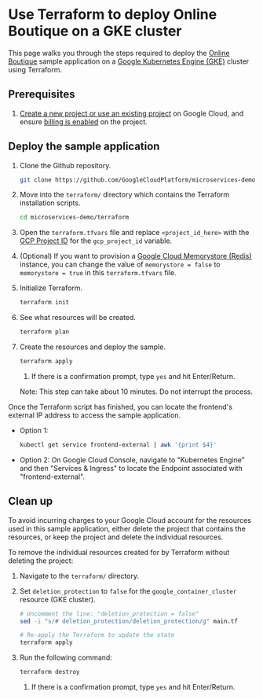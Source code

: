 <!-- Copyright 2022 Google LLC

Licensed under the Apache License, Version 2.0 (the "License");
you may not use this file except in compliance with the License.
You may obtain a copy of the License at

http://www.apache.org/licenses/LICENSE-2.0

Unless required by applicable law or agreed to in writing, software
distributed under the License is distributed on an "AS IS" BASIS,
WITHOUT WARRANTIES OR CONDITIONS OF ANY KIND, either express or implied.
See the License for the specific language governing permissions and
limitations under the License. -->

# Use Terraform to deploy Online Boutique on a GKE cluster

This page walks you through the steps required to deploy the [Online Boutique](https://github.com/GoogleCloudPlatform/microservices-demo) sample application on a [Google Kubernetes Engine (GKE)](https://cloud.google.com/kubernetes-engine) cluster using Terraform.

## Prerequisites

1. [Create a new project or use an existing project](https://cloud.google.com/resource-manager/docs/creating-managing-projects#console) on Google Cloud, and ensure [billing is enabled](https://cloud.google.com/billing/docs/how-to/verify-billing-enabled) on the project.

## Deploy the sample application

1. Clone the Github repository.

    ```bash
    git clone https://github.com/GoogleCloudPlatform/microservices-demo.git
    ```

1. Move into the `terraform/` directory which contains the Terraform installation scripts.

    ```bash
    cd microservices-demo/terraform
    ```

1. Open the `terraform.tfvars` file and replace `<project_id_here>` with the [GCP Project ID](https://cloud.google.com/resource-manager/docs/creating-managing-projects?hl=en#identifying_projects) for the `gcp_project_id` variable.

1. (Optional) If you want to provision a [Google Cloud Memorystore (Redis)](https://cloud.google.com/memorystore) instance, you can change the value of `memorystore = false` to `memorystore = true` in this `terraform.tfvars` file.

1. Initialize Terraform.

    ```bash
    terraform init
    ```

1. See what resources will be created.

    ```bash
    terraform plan
    ```

1. Create the resources and deploy the sample.

    ```bash
    terraform apply
    ```

    1. If there is a confirmation prompt, type `yes` and hit Enter/Return.

    Note: This step can take about 10 minutes. Do not interrupt the process.

Once the Terraform script has finished, you can locate the frontend's external IP address to access the sample application.

- Option 1:

    ```bash
    kubectl get service frontend-external | awk '{print $4}'
    ```

- Option 2: On Google Cloud Console, navigate to "Kubernetes Engine" and then "Services & Ingress" to locate the Endpoint associated with "frontend-external".

## Clean up

To avoid incurring charges to your Google Cloud account for the resources used in this sample application, either delete the project that contains the resources, or keep the project and delete the individual resources.

To remove the individual resources created for by Terraform without deleting the project:

1. Navigate to the `terraform/` directory.

1. Set `deletion_protection` to `false` for the `google_container_cluster` resource (GKE cluster).

   ```bash
   # Uncomment the line: "deletion_protection = false"
   sed -i "s/# deletion_protection/deletion_protection/g" main.tf

   # Re-apply the Terraform to update the state
   terraform apply
   ```

1. Run the following command:

   ```bash
   terraform destroy
   ```

   1. If there is a confirmation prompt, type `yes` and hit Enter/Return.
